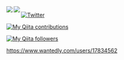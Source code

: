 <a href="https://github.com/anuraghazra/github-readme-stats">
  <img align="left" src="https://github-readme-stats.vercel.app/api?username=karamage&count_private=true&show_icons=true&theme=dracula" />
</a>
<a href="https://github.com/anuraghazra/github-readme-stats">
  <img align="left" src="https://github-readme-stats.vercel.app/api/top-langs/?username=karamage&theme=dracula" />
</a>

[![Twitter](https://img.shields.io/twitter/follow/kara_mage?style=social)](https://twitter.com/kara_mage)

[![My Qiita contributions](https://qiita-badge.apiapi.app/s/karamage/contributions.svg)](http://qiita.com/karamage)

[![My Qiita followers](https://qiita-badge.apiapi.app/s/karamage/followers.svg)](http://qiita.com/karamage)

https://www.wantedly.com/users/17834562
